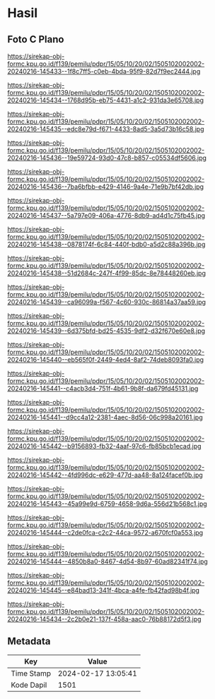 # Hasil

## Foto C Plano

https://sirekap-obj-formc.kpu.go.id/f139/pemilu/pdpr/15/05/10/20/02/1505102002002-20240216-145433--1f8c7ff5-c0eb-4bda-95f9-82d7f9ec2444.jpg

https://sirekap-obj-formc.kpu.go.id/f139/pemilu/pdpr/15/05/10/20/02/1505102002002-20240216-145434--1768d95b-eb75-4431-a1c2-931da3e65708.jpg

https://sirekap-obj-formc.kpu.go.id/f139/pemilu/pdpr/15/05/10/20/02/1505102002002-20240216-145435--edc8e79d-f671-4433-8ad5-3a5d73b16c58.jpg

https://sirekap-obj-formc.kpu.go.id/f139/pemilu/pdpr/15/05/10/20/02/1505102002002-20240216-145436--19e59724-93d0-47c8-b857-c05534df5606.jpg

https://sirekap-obj-formc.kpu.go.id/f139/pemilu/pdpr/15/05/10/20/02/1505102002002-20240216-145436--7ba6bfbb-e429-4146-9a4e-71e9b7bf42db.jpg

https://sirekap-obj-formc.kpu.go.id/f139/pemilu/pdpr/15/05/10/20/02/1505102002002-20240216-145437--5a797e09-406a-4776-8db9-ad4d1c75fb45.jpg

https://sirekap-obj-formc.kpu.go.id/f139/pemilu/pdpr/15/05/10/20/02/1505102002002-20240216-145438--0878174f-6c84-440f-bdb0-a5d2c88a396b.jpg

https://sirekap-obj-formc.kpu.go.id/f139/pemilu/pdpr/15/05/10/20/02/1505102002002-20240216-145438--51d2684c-247f-4f99-85dc-8e78448260eb.jpg

https://sirekap-obj-formc.kpu.go.id/f139/pemilu/pdpr/15/05/10/20/02/1505102002002-20240216-145439--ca96099a-f567-4c60-930c-86814a37aa59.jpg

https://sirekap-obj-formc.kpu.go.id/f139/pemilu/pdpr/15/05/10/20/02/1505102002002-20240216-145439--6d375bfd-bd25-4535-9df2-d32f670e60e8.jpg

https://sirekap-obj-formc.kpu.go.id/f139/pemilu/pdpr/15/05/10/20/02/1505102002002-20240216-145440--eb565f0f-2449-4ed4-8af2-74deb8093fa0.jpg

https://sirekap-obj-formc.kpu.go.id/f139/pemilu/pdpr/15/05/10/20/02/1505102002002-20240216-145441--c4acb3d4-751f-4b61-9b8f-da679fd45131.jpg

https://sirekap-obj-formc.kpu.go.id/f139/pemilu/pdpr/15/05/10/20/02/1505102002002-20240216-145441--d9cc4a12-2381-4aec-8d56-06c998a20161.jpg

https://sirekap-obj-formc.kpu.go.id/f139/pemilu/pdpr/15/05/10/20/02/1505102002002-20240216-145442--b9156893-fb32-4aaf-97c6-fb85bcb1ecad.jpg

https://sirekap-obj-formc.kpu.go.id/f139/pemilu/pdpr/15/05/10/20/02/1505102002002-20240216-145442--4fd996dc-e629-477d-aa48-8a124facef0b.jpg

https://sirekap-obj-formc.kpu.go.id/f139/pemilu/pdpr/15/05/10/20/02/1505102002002-20240216-145443--45a99e9d-6759-4658-9d6a-556d21b568c1.jpg

https://sirekap-obj-formc.kpu.go.id/f139/pemilu/pdpr/15/05/10/20/02/1505102002002-20240216-145444--c2de0fca-c2c2-44ca-9572-a670fcf0a553.jpg

https://sirekap-obj-formc.kpu.go.id/f139/pemilu/pdpr/15/05/10/20/02/1505102002002-20240216-145444--4850b8a0-8467-4d54-8b97-60ad82341f74.jpg

https://sirekap-obj-formc.kpu.go.id/f139/pemilu/pdpr/15/05/10/20/02/1505102002002-20240216-145445--e84bad13-341f-4bca-a4fe-fb42fad98b4f.jpg

https://sirekap-obj-formc.kpu.go.id/f139/pemilu/pdpr/15/05/10/20/02/1505102002002-20240216-145434--2c2b0e21-137f-458a-aac0-76b88172d5f3.jpg


## Metadata

| Key        | Value               |
| ---------- | ------------------- |
| Time Stamp | 2024-02-17 13:05:41 |
| Kode Dapil | 1501                |



